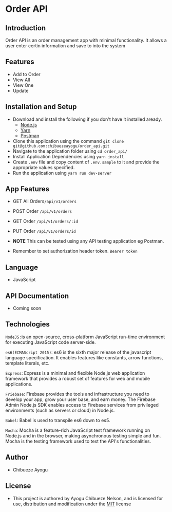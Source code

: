 # Order API
## Introduction
Order API is an order management app with minimal functionality. It allows a user enter certin information and save to into the system

## Features
- Add to Order
- View All
- View One
- Update

## Installation and Setup
- Download and install the following if you don't have it installed aready.
   - [Node.js](https://nodejs.org/en/)
   - [Yarn](https://classic.yarnpkg.com/en/docs/install/#mac-stable)
   - [Postman](https://www.postman.com/)
- Clone this application using the command `git clone git@github.com:chibuezeayogu/order_api.git`
- Navigate to the application folder using `cd order_api/`
- Install Application Dependencies using `yarn install`
- Create `.env` file and copy content of `.env.sample` to it and provide the appropriate values specified.
- Run the application using `yarn run dev-server`

## App Features
- GET All Orders`/api/v1/orders`
- POST Order `/api/v1/orders`
- GET Order `/api/v1/orders/:id`
- PUT Order `/api/v1/orders/id`

- **NOTE** This can be tested using any API testing application eg Postman.
- Remember to set authorization header token. `Bearer token`

## Language
- JavaScript

## API Documentation
 - Coming soon 

## Technologies

`NodeJS:`is an open-source, cross-platform JavaScript run-time environment for executing JavaScript code server-side.

`es6(ECMAScript 2015)`: es6 is the sixth major release of the javascript language specification. It enables features like constants, arrow functions, template literals, etc.

`Express`: Express is a minimal and flexible Node.js web application framework that provides a robust set of features for web and mobile applications.

`Friebase`: Firebase provides the tools and infrastructure you need to develop your app, grow your user base, and earn money. The Firebase Admin Node.js SDK enables access to Firebase services from privileged environments (such as servers or cloud) in Node.js.

`Babel`: Babel is used to transpile es6 down to es5.

`Mocha`: Mocha is a feature-rich JavaScript test framework running on Node.js and in the browser, making asynchronous testing simple and fun. Mocha is the testing framework used to test the API's functionalities.

## Author
- Chibueze Ayogu

## License
- This project is authored by Ayogu Chibueze Nelson, and is licensed for use, distribution and modification under the [MIT](https://github.com/chibuezeayogu/order_api/blob/main/LICENSE) license
